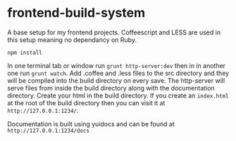 frontend-build-system
=====================

A base setup for my frontend projects. Coffeescript and LESS are used in this setup meaning no dependancy on Ruby.

    npm install

In one terminal tab or window run `grunt http-server:dev` then in in another one run `grunt watch`.  Add .coffee and .less files to the src directory and they will be compiled into the build directory on every save.  The http-server will serve files from inside the build directory along with the documentation directory.  Create your html in the build directory. If you create an `index.html` at the root of the build directory then you can visit it at `http://127.0.0.1:1234/`.

Documentation is built using yuidocs and can be found at `http://127.0.0.1:1234/docs`

